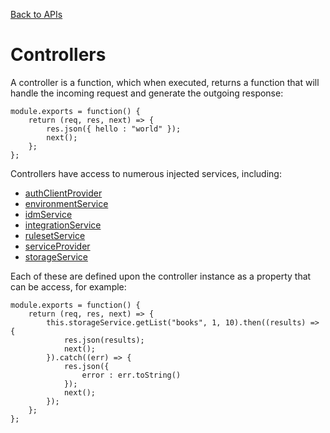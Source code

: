 [Back to APIs](/documentation/apis)

# Controllers

A controller is a function, which when executed, returns a function that will handle the incoming request and generate the outgoing response:

```
module.exports = function() {
	return (req, res, next) => {
		res.json({ hello : "world" });
		next();
	};
};
```

Controllers have access to numerous injected services, including:

* [authClientProvider](/documentation/services/authClientProvider)
* [environmentService](/documentation/services/environmentService)
* [idmService](/documentation/services/idmService)
* [integrationService](/documentation/services/integrationService)
* [rulesetService](/documentation/services/rulesetService)
* [serviceProvider](/documentation/services/serviceProvider)
* [storageService](/documentation/services/storageService)

Each of these are defined upon the controller instance as a property that can be access, for example:

```
module.exports = function() {
	return (req, res, next) => {
		this.storageService.getList("books", 1, 10).then((results) => {
			res.json(results);
			next();
		}).catch((err) => {
			res.json({
				error : err.toString()
			});
			next();
		});
	};
};
```